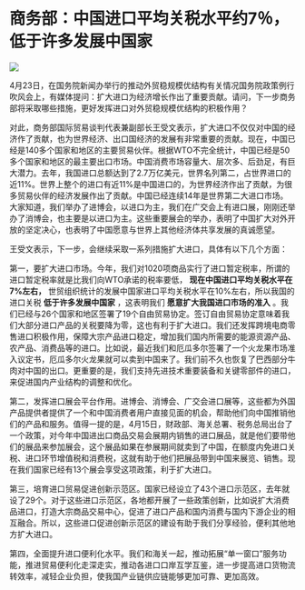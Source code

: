# 商务部：中国进口平均关税水平约7％，低于许多发展中国家

![](https://inews.gtimg.com/om_bt/OVoNa8456aJi4fiPpXgdRinZ88qbqHxkH4w0rjihQB68AAA/1000)

4月23日，在国务院新闻办举行的推动外贸稳规模优结构有关情况国务院政策例行吹风会上，有媒体提问：扩大进口为经济增长作出了重要贡献。请问，下一步商务部将采取哪些措施，更好发挥进口对外贸稳规模优结构的积极作用？

对此，商务部国际贸易谈判代表兼副部长王受文表示，扩大进口不仅仅对中国的经济作了贡献，也为世界经济、出口国经济的发展有非常重要的贡献。现在，中国已经是140多个国家和地区的主要贸易伙伴。根据WTO不完全统计，中国已经是50多个国家和地区的最主要出口市场。中国消费市场容量大、层次多、后劲足，有巨大潜力。去年，我国进口总额达到了2.7万亿美元，世界名列第二，占世界进口的近11%。世界上整个的进口有近11%是中国进口的，为世界经济作出了贡献，为很多贸易伙伴的经济发展作出了贡献。中国已经连续14年是世界第二大进口市场。大家知道，我们举办了进博会，以进口为主，我们在广交会上有进口展，刚刚还举办了消博会，也主要是以进口为主。这些重要展会的举办，表明了中国扩大对外开放的坚定决心，也表明了中国愿意与世界上其他经济体共享发展的真诚愿望。

王受文表示，下一步，会继续采取一系列措施扩大进口，具体有以下几个方面：

第一，要扩大进口市场。今年，我们对1020项商品实行了进口暂定税率，所谓的进口暂定税率就是比我们向WTO承诺的税率要低，
**现在中国进口平均关税水平在7%左右，** 世贸组织统计的发展中国家进口平均关税水平在10%左右，所以我国的进口关税 **低于许多发展中国家**
，这表明我们 **愿意扩大我国进口市场的准入**
。我们已经与26个国家和地区签署了19个自由贸易协定。签订自由贸易协定意味着我们大部分进口产品的关税要降为零，这也有利于扩大进口。我们还发挥跨境电商零售进口积极作用，保障大宗产品进口稳定，增加我们国内所需要的能源资源产品、农产品、消费品等的进口。比如说，最近我们和厄瓜多尔签署了一个火龙果市场准入议定书，厄瓜多尔火龙果就可以卖到中国来了。我们前不久也恢复了巴西部分牛肉对中国的出口。更重要的是，我们支持先进技术重要装备和关键零部件的进口，来促进国内产业结构的调整和优化。

第二，发挥进口展会平台作用。进博会、消博会、广交会进口展等，这些都为外国产品提供者提供了一个和中国消费者用户直接见面的机会，帮助他们向中国推销他们的产品和服务。值得一提的是，4月15日，财政部、海关总署、税务总局出台了一个政策，对今年中国进出口商品交易会展期内销售的进口展品，就是他们要带他们的展品来参加展会，这个展品如果在参展期间就卖到了中国，在额度内免进口关税、进口环节增值税和消费税，这就有助于他们把展品带到中国来展览、销售。现在我们国家已经有13个展会享受这项政策，利于扩大进口。

第三，培育进口贸易促进创新示范区。国家已经设立了43个进口示范区，去年就设了29个。对于这些进口示范区，各地都开展了一些政策创新，比如说扩大消费品进口，打造大宗商品交易中心，促进了进口产品和国内消费与国内下游企业的相互融合。所以，这些进口促进创新示范区的建设有助于我们分享经验，便利其他地方扩大进口。

第四，全面提升进口便利化水平。我们和海关一起，推动拓展“单一窗口”服务功能，推进贸易便利化走深走实，推动各进口口岸互学互鉴，进一步提高进口货物流转效率，减轻企业负担，使我国产业链供应链能够更加可靠、更加高效。

